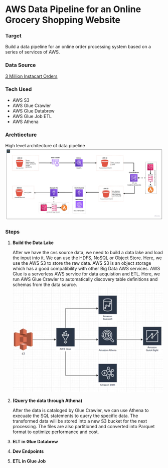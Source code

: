 # AWS Data Pipeline for an Online Grocery Shopping Website

### Target
Build a data pipeline for an online order processing system based on a series of services of AWS.

### Data Source

[3 Million Instacart Orders](https://tech.instacart.com/3-million-instacart-orders-open-sourced-d40d29ead6f2)

### Tech Used
- AWS S3
- AWS Glue Crawler
- AWS Glue Databrew
- AWS Glue Job ETL
- AWS Athena

### Archtiecture
High level architecture of data pipeline
![ETL](images/dats_pipeline.jpeg)

### Steps
1. **Build the Data Lake**
    
    After we have the cvs source data, we need to build a data lake and load the input into it. We can use the HDFS, NoSQL or Object Store. Here, we use the AWS S3 to store the raw data. AWS S3 is an object storage which has a good compatibility with other Big Data AWS services. AWS Glue is a serverless AWS service for data acquistion and ETL. Here, we run AWS Glue Crawler to automatically discovery table definitions and schemas from the data source.
    ![Glue](images/Glue.png)


2. **(Query the data through Athena)**

    After the data is cataloged by Glue Crawler, we can use Athena to execuate the SQL statements to query the specific data. The transformed data will be stored into a new S3 bucket for the next processing. The files are also partitioned and converted into Parquet format to optimize performance and cost.

3. **ELT in Glue Databrew**


4. **Dev Endpoints**

5. **ETL in Glue Job**